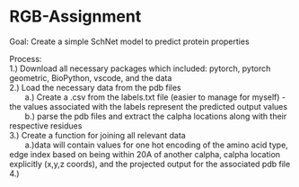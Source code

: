 # RGB-Assignment
Goal: Create a simple SchNet model to predict protein properties 

Process: \
1.) Download all necessary packages which included: pytorch, pytorch geometric, BioPython, vscode, and the data \
2.) Load the necessary data from the pdb files \
&nbsp; &nbsp; &nbsp; &nbsp;a.) Create a .csv from the labels.txt file (easier to manage for myself) - the values associated with the labels represent the predicted output values \
&nbsp; &nbsp; &nbsp; &nbsp;b.) parse the pdb files and extract the calpha locations along with their respective residues \
3.) Create a function for joining all relevant data \
&nbsp; &nbsp; &nbsp; &nbsp;a.)data will contain values for one hot encoding of the amino acid type, edge index based on being within 20A of another calpha, calpha location explicitly (x,y,z coords), and the projected output for the associated pdb file \
4.) 
